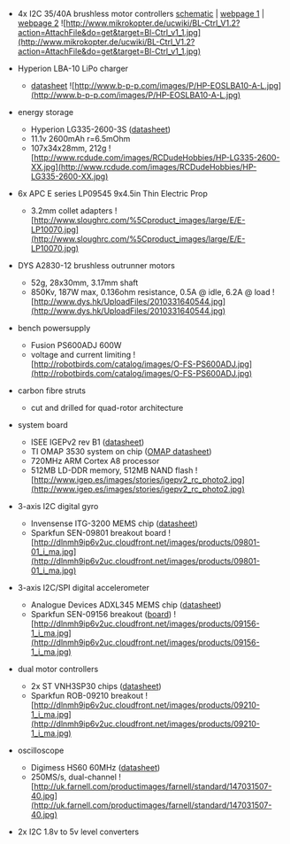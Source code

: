   * 4x I2C 35/40A brushless motor controllers
[schematic](http://mikrocontroller.com/files/BL_Ctrl_V2_0_Doku.pdf) |
[webpage 1](http://mikrocontroller.com/files/BL_Ctrl_V2_0_Doku.pdf) |
[webpage 2](http://www.mikrokopter.de/ucwiki/en/BL-Ctrl_2.0)
![http://www.mikrokopter.de/ucwiki/BL-Ctrl_V1.2?action=AttachFile&do=get&target=Bl-Ctrl_v1_1.jpg](http://www.mikrokopter.de/ucwiki/BL-Ctrl_V1.2?action=AttachFile&do=get&target=Bl-Ctrl_v1_1.jpg)

  * Hyperion LBA-10 LiPo charger
    * [datasheet](http://www.heliguy.com/i/HP-EOS-LBA10.pdf)
![http://www.b-p-p.com/images/P/HP-EOSLBA10-A-L.jpg](http://www.b-p-p.com/images/P/HP-EOSLBA10-A-L.jpg)

  * energy storage
    * Hyperion LG335-2600-3S ([datasheet](http://media.hyperion.hk/dn/g3lipo/G3-Specs-EN.pdf))
    * 11.1v 2600mAh r=6.5mOhm
    * 107x34x28mm, 212g
![http://www.rcdude.com/images/RCDudeHobbies/HP-LG335-2600-XX.jpg](http://www.rcdude.com/images/RCDudeHobbies/HP-LG335-2600-XX.jpg)

  * 6x APC E series LP09545 9x4.5in Thin Electric Prop
    * 3.2mm collet adapters
![http://www.sloughrc.com/%5Cproduct_images/large/E/E-LP10070.jpg](http://www.sloughrc.com/%5Cproduct_images/large/E/E-LP10070.jpg)

  * DYS A2830-12 brushless outrunner motors
    * 52g, 28x30mm, 3.17mm shaft
    * 850Kv, 187W max, 0.136ohm resistance, 0.5A @ idle, 6.2A @ load
![http://www.dys.hk/UploadFiles/2010331640544.jpg](http://www.dys.hk/UploadFiles/2010331640544.jpg)

  * bench powersupply
    * Fusion PS600ADJ 600W
    * voltage and current limiting
![http://robotbirds.com/catalog/images/O-FS-PS600ADJ.jpg](http://robotbirds.com/catalog/images/O-FS-PS600ADJ.jpg)

  * carbon fibre struts
    * cut and drilled for quad-rotor architecture

  * system board
    * ISEE IGEPv2 rev B1 ([datasheet](http://www.igep.es/public_docs/IGEPv2/HW_User_Manuals/MAN-PR-IGEP.0020.HW_USER_MANUAL.pdf))
    * TI OMAP 3530 system on chip ([OMAP datasheet](http://www.ti.com/lit/ds/symlink/omap3530.pdf))
    * 720MHz ARM Cortex A8 processor
    * 512MB LD-DDR memory, 512MB NAND flash
![http://www.igep.es/images/stories/igepv2_rc_photo2.jpg](http://www.igep.es/images/stories/igepv2_rc_photo2.jpg)

  * 3-axis I2C digital gyro
    * Invensense ITG-3200 MEMS chip ([datasheet](http://invensense.com/mems/gyro/documents/PS-ITG-3200-00-01.4.pdf))
    * Sparkfun SEN-09801 breakout board
![http://dlnmh9ip6v2uc.cloudfront.net/images/products/09801-01_i_ma.jpg](http://dlnmh9ip6v2uc.cloudfront.net/images/products/09801-01_i_ma.jpg)

  * 3-axis I2C/SPI digital accelerometer
    * Analogue Devices ADXL345 MEMS chip ([datasheet](http://www.analog.com/static/imported-files/data_sheets/ADXL345.pdf))
    * Sparkfun SEN-09156 breakout ([board](http://www.sparkfun.com/products/9156))
![http://dlnmh9ip6v2uc.cloudfront.net/images/products/09156-1_i_ma.jpg](http://dlnmh9ip6v2uc.cloudfront.net/images/products/09156-1_i_ma.jpg)

  * dual motor controllers
    * 2x ST VNH3SP30 chips ([datasheet](http://www.st.com/stonline/books/pdf/docs/12688.pdf))
    * Sparkfun ROB-09210 breakout
![http://dlnmh9ip6v2uc.cloudfront.net/images/products/09210-1_i_ma.jpg](http://dlnmh9ip6v2uc.cloudfront.net/images/products/09210-1_i_ma.jpg)

  * oscilloscope
    * Digimess HS60 60MHz ([datasheet](http://www.digimess.co.uk/datasheet/english/Digimess%20HSseries.pdf))
    * 250MS/s, dual-channel
![http://uk.farnell.com/productimages/farnell/standard/147031507-40.jpg](http://uk.farnell.com/productimages/farnell/standard/147031507-40.jpg)

  * 2x I2C 1.8v to 5v level converters